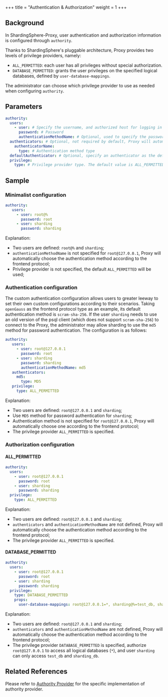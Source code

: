 +++
title = "Authentication & Authorization"
weight = 1
+++

## Background

In ShardingSphere-Proxy, user authentication and authorization information is configured through `authority`.

Thanks to ShardingSphere's pluggable architecture, Proxy provides two levels of privilege providers, namely: 

- `ALL_PERMITTED`: each user has all privileges without special authorization.
- `DATABASE_PERMITTED`: grants the user privileges on the specified logical databases, defined by `user-database-mappings`.

The administrator can choose which privilege provider to use as needed when configuring `authority`. 

## Parameters

```yaml
authority:
  users:
    - user: # Specify the username, and authorized host for logging in to the compute node. Format: <username>@<hostname>. When the hostname is % or an empty string, it indicates that the authorized host is not limited.
      password: # Password
      authenticationMethodName: # Optional, used to specify the password authentication method for the user
  authenticators: # Optional, not required by default, Proxy will automatically choose the authentication method according to the frontend protocol type
    authenticatorName:
      type: # Authentication method type
  defaultAuthenticator: # Optional, specify an authenticator as the default password authentication method
  privilege:
    type: # Privilege provider type. The default value is ALL_PERMITTED.
```

## Sample

### Minimalist configuration

```yaml
authority:
   users:
     - user: root@%
       password: root
     - user: sharding
       password: sharding
```

Explanation:
- Two users are defined: `root@%` and `sharding`;
- `authenticationMethodName` is not specified for `root@127.0.0.1`, Proxy will automatically choose the authentication method according to the frontend protocol;
- Privilege provider is not specified, the default `ALL_PERMITTED` will be used;


### Authentication configuration

The custom authentication configuration allows users to greater leeway to set their own custom configurations according to their scenarios. 
Taking `openGauss` as the frontend protocol type as an example, its default authentication method is `scram-sha-256`.
If the user `sharding` needs to use an old version of the psql client (which does not support `scram-sha-256`) to connect to the Proxy, the administrator may allow sharding to use the `md5` method for password authentication.
The configuration is as follows:

```yaml
authority:
   users:
     - user: root@127.0.0.1
       password: root
     - user: sharding
       password: sharding
       authenticationMethodName: md5
   authenticators:
     md5:
       type: MD5
   privilege:
     type: ALL_PERMITTED
```

Explanation:
- Two users are defined: `root@127.0.0.1` and `sharding`;
- Use `MD5` method for password authentication for `sharding`;
- Authentication method is not specified for `root@127.0.0.1`, Proxy will automatically choose one according to the frontend protocol;
- The privilege provider `ALL_PERMITTED` is specified.

### Authorization configuration

#### ALL_PERMITTED

```yaml
authority:
  users:
    - user: root@127.0.0.1
      password: root
    - user: sharding
      password: sharding
  privilege:
    type: ALL_PERMITTED
```

Explanation:
- Two users are defined: `root@127.0.0.1` and `sharding`;
- `authenticators` and `authenticationMethodName` are not defined, Proxy will automatically choose the authentication method according to the frontend protocol;
- The privilege provider `ALL_PERMITTED` is specified.

#### DATABASE_PERMITTED

```yaml
authority:
  users:
    - user: root@127.0.0.1
      password: root
    - user: sharding
      password: sharding
  privilege:
    type: DATABASE_PERMITTED
    props:
      user-database-mappings: root@127.0.0.1=*, sharding@%=test_db, sharding@%=sharding_db
```

Explanation:
- Two users are defined: `root@127.0.0.1` and `sharding`;
- `authenticators` and `authenticationMethodName` are not defined, Proxy will automatically choose the authentication method according to the frontend protocol;
- The privilege provider `DATABASE_PERMITTED` is specified, authorize `root@127.0.0.1` to access all logical databases (`*`), and user `sharding` can only access `test_db` and `sharding_db`.

## Related References

Please refer to [Authority Provider](/en/dev-manual/proxy) for the specific implementation of authority provider.
